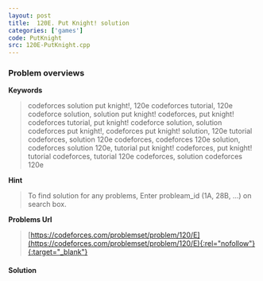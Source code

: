 ```yaml
---
layout: post
title:  120E. Put Knight! solution
categories: ['games']
code: PutKnight
src: 120E-PutKnight.cpp
---
```

### **Problem overviews**

**Keywords**
> codeforces solution put knight!, 120e codeforces tutorial, 120e codeforce solution, solution put knight! codeforces, put knight! codeforces tutorial, put knight! codeforce solution, solution codeforces put knight!, codeforces put knight! solution, 120e tutorial codeforces, solution 120e codeforces, codeforces 120e solution, codeforces solution 120e, tutorial put knight! codeforces, put knight! tutorial codeforces, tutorial 120e codeforces, solution codeforces 120e

**Hint**
> To find solution for any problems, Enter probleam_id (1A, 28B, ...) on search box. 

**Problems Url**
> [https://codeforces.com/problemset/problem/120/E](https://codeforces.com/problemset/problem/120/E){:rel="nofollow"}{:target="_blank"}

#### **Solution**



